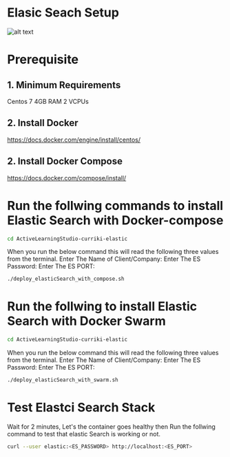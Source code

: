 # Elasic Seach Setup 

![alt text](https://www.google.com/url?sa=i&url=https%3A%2F%2Fwww.linkedin.com%2Fcompany%2Fcurriki&psig=AOvVaw2LQU3GTQGSUQkl8Y6wGJYV&ust=1624561218536000&source=images&cd=vfe&ved=0CAoQjRxqFwoTCPjUqKe4rvECFQAAAAAdAAAAABAW)

# Prerequisite 

## 1. Minimum Requirements

Centos 7
4GB RAM
2 VCPUs

## 2. Install Docker

https://docs.docker.com/engine/install/centos/

## 2. Install Docker Compose

https://docs.docker.com/compose/install/

# Run the follwing commands to install Elastic Search with Docker-compose


```bash
cd ActiveLearningStudio-curriki-elastic
```
When you run the below command this will read the following three values from the terminal.
Enter The Name of Client/Company: <this could be any name>
Enter The ES Password: <Password you want to setup for ElastciSeach>
Enter The ES PORT: <Password you want to setup for ElastciSeach>

```bash
./deploy_elasticSearch_with_compose.sh
```

# Run the follwing to install Elastic Search with Docker Swarm

```bash
cd ActiveLearningStudio-curriki-elastic
```
When you run the below command this will read the following three values from the terminal.
Enter The Name of Client/Company: <this could be any name>
Enter The ES Password: <Password you want to setup for ElastciSeach>
Enter The ES PORT: <Password you want to setup for ElastciSeach>

```bash
./deploy_elasticSearch_with_swarm.sh
```


# Test Elastci Search Stack

Wait for 2 minutes, Let's the container goes healthy then Run the follwing command to test that elastic Search is working or not.

```bash
curl --user elastic:<ES_PASSWORD> http://localhost:<ES_PORT>
```